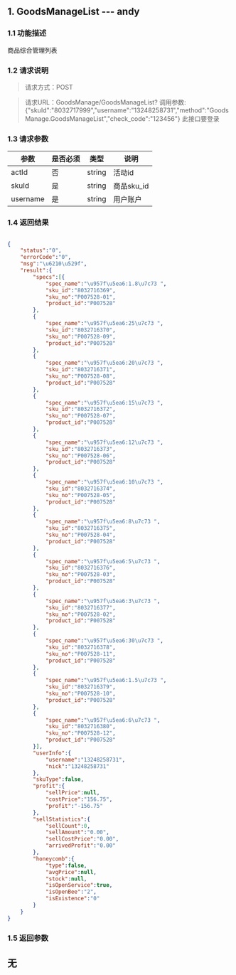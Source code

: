 ## 1. GoodsManageList --- andy

### 1.1 功能描述

 商品综合管理列表

### 1.2 请求说明

> 请求方式：POST

> 请求URL：GoodsManage/GoodsManageList? 调用参数:{"skuId":"8032717999","username":"13248258731","method":"GoodsManage.GoodsManageList","check_code":"123456"}  此接口要登录

### 1.3 请求参数

| 参数 | 是否必须 | 类型 | 说明 |
|--------| --------| --------|--------|
| actId | 否 | string | 活动id|
| skuId | 是 | string | 商品sku_id|
| username | 是 | string | 用户账户|
### 1.4 返回结果

```json

{
	"status":"0",
	"errorCode":"0",
	"msg":"\u6210\u529f",
	"result":{
		"specs":[{
			"spec_name":"\u957f\u5ea6:1.8\u7c73 ",
			"sku_id":"8032716369",
			"sku_no":"P007528-01",
			"product_id":"P007528"
		},
		{
			"spec_name":"\u957f\u5ea6:25\u7c73 ",
			"sku_id":"8032716370",
			"sku_no":"P007528-09",
			"product_id":"P007528"
		},
		{
			"spec_name":"\u957f\u5ea6:20\u7c73 ",
			"sku_id":"8032716371",
			"sku_no":"P007528-08",
			"product_id":"P007528"
		},
		{
			"spec_name":"\u957f\u5ea6:15\u7c73 ",
			"sku_id":"8032716372",
			"sku_no":"P007528-07",
			"product_id":"P007528"
		},
		{
			"spec_name":"\u957f\u5ea6:12\u7c73 ",
			"sku_id":"8032716373",
			"sku_no":"P007528-06",
			"product_id":"P007528"
		},
		{
			"spec_name":"\u957f\u5ea6:10\u7c73 ",
			"sku_id":"8032716374",
			"sku_no":"P007528-05",
			"product_id":"P007528"
		},
		{
			"spec_name":"\u957f\u5ea6:8\u7c73 ",
			"sku_id":"8032716375",
			"sku_no":"P007528-04",
			"product_id":"P007528"
		},
		{
			"spec_name":"\u957f\u5ea6:5\u7c73 ",
			"sku_id":"8032716376",
			"sku_no":"P007528-03",
			"product_id":"P007528"
		},
		{
			"spec_name":"\u957f\u5ea6:3\u7c73 ",
			"sku_id":"8032716377",
			"sku_no":"P007528-02",
			"product_id":"P007528"
		},
		{
			"spec_name":"\u957f\u5ea6:30\u7c73 ",
			"sku_id":"8032716378",
			"sku_no":"P007528-11",
			"product_id":"P007528"
		},
		{
			"spec_name":"\u957f\u5ea6:1.5\u7c73 ",
			"sku_id":"8032716379",
			"sku_no":"P007528-10",
			"product_id":"P007528"
		},
		{
			"spec_name":"\u957f\u5ea6:6\u7c73 ",
			"sku_id":"8032716380",
			"sku_no":"P007528-12",
			"product_id":"P007528"
		}],
		"userInfo":{
			"username":"13248258731",
			"nick":"13248258731"
		},
		"skuType":false,
		"profit":{
			"sellPrice":null,
			"costPrice":"156.75",
			"profit":"-156.75"
		},
		"sellStatistics":{
			"sellCount":0,
			"sellAmount":"0.00",
			"sellCostPrice":"0.00",
			"arrivedProfit":"0.00"
		},
		"honeycomb":{
			"type":false,
			"avgPrice":null,
			"stock":null,
			"isOpenService":true,
			"isOpenBee":"2",
			"isExistence":"0"
		}
	}
}

```

### 1.5 返回参数

   无
-----------------------
